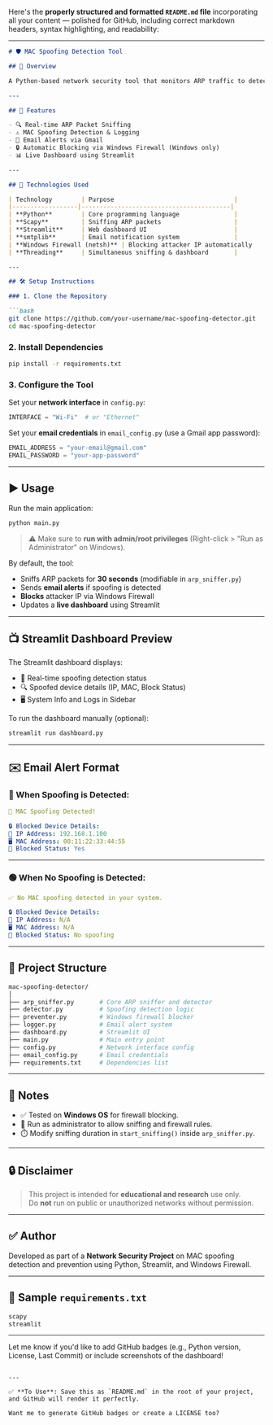 Here's the **properly structured and formatted `README.md` file** incorporating all your content — polished for GitHub, including correct markdown headers, syntax highlighting, and readability:

---

```markdown
# 🛡️ MAC Spoofing Detection Tool

## 📄 Overview

A Python-based network security tool that monitors ARP traffic to detect MAC address spoofing on a local network. When spoofing is detected, it sends an email alert, blocks the attacker’s IP using Windows Firewall, and updates a live dashboard built with Streamlit.

---

## 🚀 Features

- 🔍 Real-time ARP Packet Sniffing
- ⚠️ MAC Spoofing Detection & Logging
- 📧 Email Alerts via Gmail
- 🔒 Automatic Blocking via Windows Firewall (Windows only)
- 📊 Live Dashboard using Streamlit

---

## 🧰 Technologies Used

| Technology        | Purpose                                 |
|------------------|-----------------------------------------|
| **Python**        | Core programming language               |
| **Scapy**         | Sniffing ARP packets                    |
| **Streamlit**     | Web dashboard UI                        |
| **smtplib**       | Email notification system               |
| **Windows Firewall (netsh)** | Blocking attacker IP automatically   |
| **Threading**     | Simultaneous sniffing & dashboard       |

---

## 🛠️ Setup Instructions

### 1. Clone the Repository

```bash
git clone https://github.com/your-username/mac-spoofing-detector.git
cd mac-spoofing-detector
```

### 2. Install Dependencies

```bash
pip install -r requirements.txt
```

### 3. Configure the Tool

Set your **network interface** in `config.py`:

```python
INTERFACE = "Wi-Fi"  # or "Ethernet"
```

Set your **email credentials** in `email_config.py` (use a Gmail app password):

```python
EMAIL_ADDRESS = "your-email@gmail.com"
EMAIL_PASSWORD = "your-app-password"
```

---

## ▶️ Usage

Run the main application:

```bash
python main.py
```

> ⚠️ Make sure to **run with admin/root privileges** (Right-click > "Run as Administrator" on Windows).

By default, the tool:
- Sniffs ARP packets for **30 seconds** (modifiable in `arp_sniffer.py`)
- Sends **email alerts** if spoofing is detected
- **Blocks** attacker IP via Windows Firewall
- Updates a **live dashboard** using Streamlit

---

## 📺 Streamlit Dashboard Preview

The Streamlit dashboard displays:

- 🔄 Real-time spoofing detection status
- 🔍 Spoofed device details (IP, MAC, Block Status)
- 🖥️ System Info and Logs in Sidebar

To run the dashboard manually (optional):

```bash
streamlit run dashboard.py
```

---

## ✉️ Email Alert Format

### 🔴 When Spoofing is Detected:

```yaml
🚨 MAC Spoofing Detected!

🔒 Blocked Device Details:
📍 IP Address: 192.168.1.100
🖥️ MAC Address: 00:11:22:33:44:55
🚫 Blocked Status: Yes
```

---

### 🟢 When No Spoofing is Detected:

```yaml
✅ No MAC spoofing detected in your system.

🔒 Blocked Device Details:
📍 IP Address: N/A
🖥️ MAC Address: N/A
🚫 Blocked Status: No spoofing
```

---

## 📁 Project Structure

```bash
mac-spoofing-detector/
│
├── arp_sniffer.py       # Core ARP sniffer and detector
├── detector.py          # Spoofing detection logic
├── preventer.py         # Windows firewall blocker
├── logger.py            # Email alert system
├── dashboard.py         # Streamlit UI
├── main.py              # Main entry point
├── config.py            # Network interface config
├── email_config.py      # Email credentials
├── requirements.txt     # Dependencies list
```

---

## 📌 Notes

- ✅ Tested on **Windows OS** for firewall blocking.
- 🔐 Run as administrator to allow sniffing and firewall rules.
- ⏱️ Modify sniffing duration in `start_sniffing()` inside `arp_sniffer.py`.

---

## 🔒 Disclaimer

> This project is intended for **educational and research** use only.  
> Do **not** run on public or unauthorized networks without permission.

---

## ✅ Author

Developed as part of a **Network Security Project** on MAC spoofing detection and prevention using Python, Streamlit, and Windows Firewall.

---

## 🧪 Sample `requirements.txt`

```txt
scapy
streamlit
```

---

Let me know if you'd like to add GitHub badges (e.g., Python version, License, Last Commit) or include screenshots of the dashboard!
```

---

✅ **To Use**: Save this as `README.md` in the root of your project, and GitHub will render it perfectly.

Want me to generate GitHub badges or create a LICENSE too?